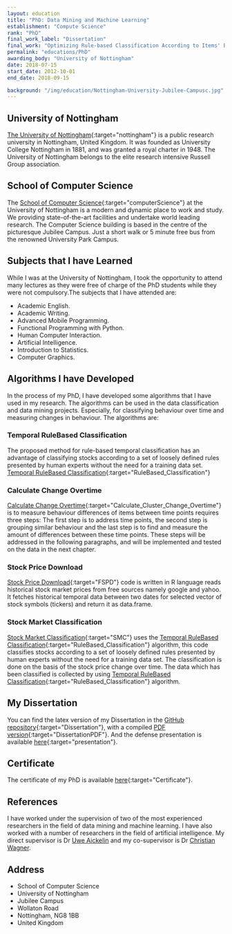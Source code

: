 ```yaml
---
layout: education
title: "PhD: Data Mining and Machine Learning"
establishment: "Compute Science"
rank: "PhD"
final_work_label: "Dissertation"
final_work: "Optimizing Rule-based Classification According to Items' Behaviour in Temporal Data"
permalink: "educations/PhD"
awarding_body: "University of Nottingham"
date: 2018-07-15
start_date: 2012-10-01
end_date: 2018-09-15

background: "/img/education/Nottingham-University-Jubilee-Campusc.jpg"
---
```


## University of Nottingham

[The University of Nottingham](https://www.nottingham.ac.uk/){:target="nottingham"} is a public research university in Nottingham, United Kingdom. It was founded as University College Nottingham in 1881, and was granted a royal charter in 1948. The University of Nottingham belongs to the elite research intensive Russell Group association.

## School of Computer Science

The [School of Computer Science](https://www.nottingham.ac.uk/computerscience){:target="computerScience"} at the University of Nottingham is a modern and dynamic place to work and study. We providing state-of-the-art facilities and undertake world leading research.
The Computer Science building is based in the centre of the picturesque Jubilee Campus. Just a short walk or 5 minute free bus from the renowned University Park Campus.

## Subjects that I have Learned

While I was at the University of Nottingham, I took the opportunity to attend many lectures as they were free of charge of the PhD students while they were not compulsory.The subjects that I have attended are:

- Academic English.
- Academic Writing.
- Advanced Mobile Programming.
- Functional Programming with Python.
- Human Computer Interaction.
- Artificial Intelligence.
- Introduction to Statistics.
- Computer Graphics.

## Algorithms I have Developed

In the process of my PhD, I have developed some algorithms that I have used in my research. The algorithms can be used in the data classification and data mining projects. Especially, for classifying behaviour over time and measuring changes in behaviour. The algorithms are:

### Temporal RuleBased Classification

The proposed method for rule-based temporal classification has an advantage of classifying stocks according to a set of loosely defined rules presented by human experts without the need for a training data set.
[Temporal RuleBased Classification](https://github.com/polla-fattah/RuleBased_Classification){:target="RuleBased_Classification"}

### Calculate Change Overtime

[Calculate Change Overtime](https://github.com/polla-fattah/Calculate_Cluster_Change_Overtime){:target="Calculate_Cluster_Change_Overtime"} is to measure behaviour differences of items between time points requires three steps: The first step is to address time points, the second step is grouping similar behaviour and the last step is to find and measure the amount of differences between these time points. These steps will be addressed in the following paragraphs, and will be implemented and tested on the data in the next chapter.

### Stock Price Download

[Stock Price Download](https://github.com/polla-fattah/FSPD){:target="FSPD"}
code is written in R language reads historical stock market prices from free sources namely google and yahoo. It fetches historical temporal data between two dates for selected vector of stock symbols (tickers) and return it as data.frame.

### Stock Market Classification

[Stock Market Classification](https://github.com/polla-fattah/SMC){:target="SMC"} uses the [Temporal RuleBased Classification](https://github.com/polla-fattah/RuleBased_Classification){:target="RuleBased_Classification"} algorithm, this code classifies stocks according to a set of loosely defined rules presented by human experts without the need for a training data set. The classification is done on the basis of the stock price change over time. The data which has been classified is collected by using [Temporal RuleBased Classification](https://github.com/polla-fattah/RuleBased_Classification){:target="RuleBased_Classification"} algorithm.

## My Dissertation

You can find the latex version of my Dissertation in the [GitHub repository](https://github.com/polla-fattah/Dissertation){:target="Dissertation"}, with a compiled [PDF version](https://github.com/polla-fattah/Dissertation/blob/main/Polla%20Dissertation.pdf){:target="DissertationPDF"}. And the defense presentation is available [here](https://github.com/polla-fattah/Dissertation/blob/main/presentation.pptx){:target="presentation"}.

## Certificate

The certificate of my PhD is available [here](/img/education/phd-certificate.png){:target="Certificate"}.

## References

I have worked under the supervision of two of the most experienced researchers in the field of data mining and machine learning. I have also worked with a number of researchers in the field of artificial intelligence. My direct supervisor is Dr [Uwe Aickelin](https://www.researchgate.net/profile/Uwe-Aickelin) and my co-supervisor is Dr [Christian Wagner](https://www.researchgate.net/profile/Christian-Wagner).

## Address

<div class="address-card">
  <a style="text-decoration:none;" target="map-location" href="https://www.google.com/maps/place/School+of+Computer+Science/@52.9528771,-1.189258,17z/data=!3m1!4b1!4m5!3m4!1s0x4879c209bfffffff:0xaf426646771a25ac!8m2!3d52.9528771!4d-1.1870693">
    <ul>
      <li>
          <i class="fas fa-map-marker"></i>
          <span class="address-label">School&nbsp;of&nbsp;Computer&nbsp;Science</span>
      </li>
      <li>
          <i class="fas fa-university"></i>
          <span class="address-label">University&nbsp;of&nbsp;Nottingham</span>
      </li>
      <li>
          <i class="fas fa-university"></i>
          <span class="address-label">Jubilee&nbsp;Campus</span>
      </li>
      <li>
          <i class="fas fa-road"></i>
          <span class="address-label">Wollaton&nbsp;Road</span>
      </li>
      <li>
          <i class="fas fa-city"></i>
          <span class="address-label">Nottingham,&nbsp;NG8&nbsp;1BB</span>
      </li>
      <li>
          <i class="fas fa-map"></i>
          <span class="address-label">United&nbsp;Kingdom</span>
      </li>
    </ul>
  </a>
</div>
